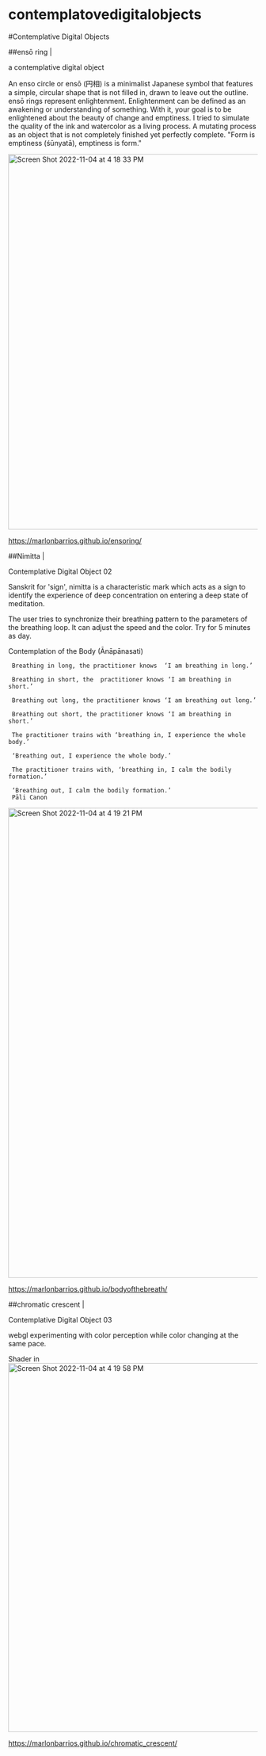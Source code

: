 # contemplatovedigitalobjects

#Contemplative Digital Objects

##ensō ring |

a contemplative digital object


An enso circle or ensō (円相) is a minimalist Japanese symbol that features a simple, circular shape that is not filled in, drawn to leave out the outline.
ensō rings represent enlightenment. Enlightenment can be defined as an awakening or understanding of something. With it, your goal is to be enlightened about the beauty of change and emptiness. 
I tried to simulate the quality of the ink and watercolor as a living process. A mutating process as an object that is not completely finished yet perfectly complete.
"Form is emptiness (śūnyatā), emptiness is form."

<img width="758" alt="Screen Shot 2022-11-04 at 4 18 33 PM" src="https://user-images.githubusercontent.com/90220317/200066861-23a92ba8-82da-4c5b-8999-c3549a4187da.png">


https://marlonbarrios.github.io/ensoring/
 

 
##Nimitta |

Contemplative Digital Object 02

Sanskrit for 'sign', nimitta is a characteristic mark which acts as a sign to identify the experience of deep concentration on entering a deep state of meditation.


The user tries to synchronize their  breathing pattern to the parameters of the breathing loop. 
It can adjust the speed and  the color.
Try for 5 minutes as day.

Contemplation of the Body (Ānāpānasati)

     Breathing in long, the practitioner knows  ‘I am breathing in long.’
     
     Breathing in short, the  practitioner knows ‘I am breathing in short.’
     
     Breathing out long, the practitioner knows ‘I am breathing out long.’
     
     Breathing out short, the practitioner knows ‘I am breathing in short.’
     
     The practitioner trains with ‘breathing in, I experience the whole body.’
     
     ‘Breathing out, I experience the whole body.’
     
     The practitioner trains with, ‘breathing in, I calm the bodily formation.’
     
     ‘Breathing out, I calm the bodily formation.’
     Pāli Canon
     
     
<img width="949" alt="Screen Shot 2022-11-04 at 4 19 21 PM" src="https://user-images.githubusercontent.com/90220317/200066965-a025162a-5d94-4858-aebe-293a01882992.png">
     
https://marlonbarrios.github.io/bodyofthebreath/


##chromatic crescent |

Contemplative Digital Object 03

webgl experimenting with color perception while color changing at  the same pace.

Shader in <img width="745" alt="Screen Shot 2022-11-04 at 4 19 58 PM" src="https://user-images.githubusercontent.com/90220317/200067058-3a3b31ab-156d-48f0-8f28-aee3defa8df4.png">

https://marlonbarrios.github.io/chromatic_crescent/









